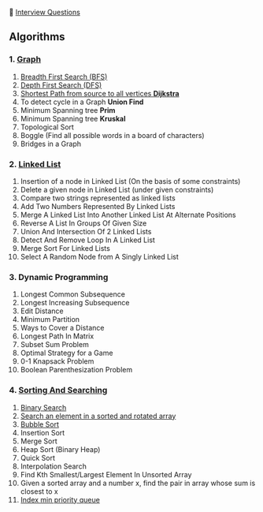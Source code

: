 :palm_tree: [Interview Questions](https://kellylin1115.github.io/interview-questions-blog/)

## Algorithms
### 1. [Graph](graph.md)
1. [Breadth First Search (BFS)](graph.md)
2. [Depth First Search (DFS)](graph.md)
3. [Shortest Path from source to all vertices **Dijkstra**](graph.md)
4. To detect cycle in a Graph **Union Find**
5. Minimum Spanning tree **Prim** 
6. Minimum Spanning tree **Kruskal** 
7. Topological Sort
8. Boggle (Find all possible words in a board of characters)
9. Bridges in a Graph

### 2. [Linked List](linked-list.md)
1. Insertion of a node in Linked List (On the basis of some constraints)
2. Delete a given node in Linked List (under given constraints)
3. Compare two strings represented as linked lists
4. Add Two Numbers Represented By Linked Lists
5. Merge A Linked List Into Another Linked List At Alternate Positions
6. Reverse A List In Groups Of Given Size
7. Union And Intersection Of 2 Linked Lists
8. Detect And Remove Loop In A Linked List
9. Merge Sort For Linked Lists
10. Select A Random Node from A Singly Linked List

### 3. Dynamic Programming
1. Longest Common Subsequence
2. Longest Increasing Subsequence
3. Edit Distance
4. Minimum Partition
5. Ways to Cover a Distance
6. Longest Path In Matrix
7. Subset Sum Problem
8. Optimal Strategy for a Game
9. 0-1 Knapsack Problem
10. Boolean Parenthesization Problem

### 4. [Sorting And Searching](sorting-searching.md)
1. [Binary Search](sorting-searching.md)
2. [Search an element in a sorted and rotated array](sorting-searching.md)
3. [Bubble Sort](sorting-searching.md)
4. Insertion Sort
5. Merge Sort
6. Heap Sort (Binary Heap)
7. Quick Sort
8. Interpolation Search
9. Find Kth Smallest/Largest Element In Unsorted Array
10. Given a sorted array and a number x, find the pair in array whose sum is closest to x
11. [Index min priority queue](sorting-searching.md)
